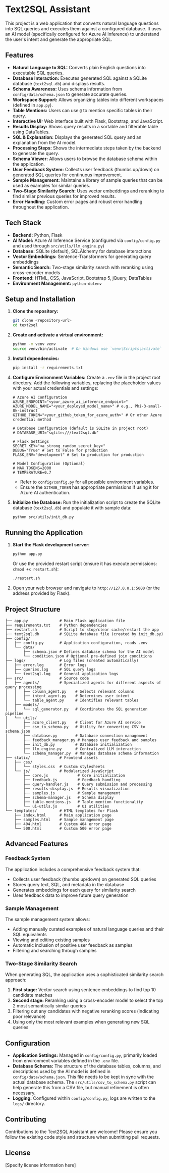 # Text2SQL Assistant

This project is a web application that converts natural language questions into SQL queries and executes them against a configured database. It uses an AI model (specifically configured for Azure AI Inference) to understand the user's intent and generate the appropriate SQL.

## Features

* **Natural Language to SQL:** Converts plain English questions into executable SQL queries.
* **Database Interaction:** Executes generated SQL against a SQLite database (`text2sql.db`) and displays results.
* **Schema Awareness:** Uses schema information from `config/data/schema.json` to generate accurate queries.
* **Workspace Support:** Allows organizing tables into different workspaces (defined in `app.py`).
* **Table Mentions:** Users can use `@` to mention specific tables in their query.
* **Interactive UI:** Web interface built with Flask, Bootstrap, and JavaScript.
* **Results Display:** Shows query results in a sortable and filterable table using DataTables.
* **SQL & Explanation:** Displays the generated SQL query and an explanation from the AI model.
* **Processing Steps:** Shows the intermediate steps taken by the backend to generate the query.
* **Schema Viewer:** Allows users to browse the database schema within the application.
* **User Feedback System:** Collects user feedback (thumbs up/down) on generated SQL queries for continuous improvement.
* **Sample Management:** Maintains a library of sample queries that can be used as examples for similar queries.
* **Two-Stage Similarity Search:** Uses vector embeddings and reranking to find similar previous queries for improved results.
* **Error Handling:** Custom error pages and robust error handling throughout the application.

## Tech Stack

* **Backend:** Python, Flask
* **AI Model:** Azure AI Inference Service (configured via `config/config.py` and used through `src/utils/llm_engine.py`)
* **Database:** SQLite (default), SQLAlchemy for database interactions
* **Vector Embeddings:** Sentence-Transformers for generating query embeddings
* **Semantic Search:** Two-stage similarity search with reranking using cross-encoder models
* **Frontend:** HTML, CSS, JavaScript, Bootstrap 5, jQuery, DataTables
* **Environment Management:** `python-dotenv`

## Setup and Installation

1. **Clone the repository:**
   ```bash
   git clone <repository-url>
   cd text2sql
   ```

2. **Create and activate a virtual environment:**
   ```bash
   python -m venv venv
   source venv/bin/activate  # On Windows use `venv\Scripts\activate`
   ```

3. **Install dependencies:**
   ```bash
   pip install -r requirements.txt
   ```

4. **Configure Environment Variables:**
   Create a `.env` file in the project root directory. Add the following variables, replacing the placeholder values with your actual credentials and settings:
   ```env
   # Azure AI Configuration
   AZURE_ENDPOINT="<your_azure_ai_inference_endpoint>"
   AZURE_MODEL_NAME="<your_deployed_model_name>" # e.g., Phi-3-small-8k-instruct
   GITHUB_TOKEN="<your_github_token_for_azure_auth>" # Or other Azure credential method

   # Database Configuration (default is SQLite in project root)
   # DATABASE_URI="sqlite:///text2sql.db"

   # Flask Settings
   SECRET_KEY="<a_strong_random_secret_key>"
   DEBUG="True" # Set to False for production
   FLASK_ENV="development" # Set to production for production

   # Model Configuration (Optional)
   # MAX_TOKENS=2000
   # TEMPERATURE=0.7
   ```
   * Refer to `config/config.py` for all possible environment variables.
   * Ensure the `GITHUB_TOKEN` has appropriate permissions if using it for Azure AI authentication.

5. **Initialize the Database:**
   Run the initialization script to create the SQLite database (`text2sql.db`) and populate it with sample data:
   ```bash
   python src/utils/init_db.py
   ```

## Running the Application

1. **Start the Flask development server:**
   ```bash
   python app.py
   ```
   Or use the provided restart script (ensure it has execute permissions: `chmod +x restart.sh`):
   ```bash
   ./restart.sh
   ```

2. Open your web browser and navigate to `http://127.0.0.1:5000` (or the address provided by Flask).

## Project Structure

```
├── app.py              # Main Flask application file
├── requirements.txt    # Python dependencies
├── restart.sh          # Script to stop/clear cache/restart the app
├── text2sql.db         # SQLite database file (created by init_db.py)
├── config/
│   ├── config.py       # Application configuration, reads .env
│   └── data/
│       ├── schema.json # Defines database schema for the AI model
│       └── condition.json # Optional pre-defined join conditions
├── logs/               # Log files (created automatically)
│   ├── error.log       # Error logs
│   ├── queries.log     # SQL query logs
│   └── text2sql.log    # General application logs
├── src/                # Source code
│   ├── agents/         # Specialized agents for different aspects of query processing
│   │   ├── column_agent.py    # Selects relevant columns
│   │   ├── intent_agent.py    # Determines user intent
│   │   └── table_agent.py     # Identifies relevant tables
│   ├── models/
│   │   └── sql_generator.py   # Coordinates the SQL generation pipeline
│   └── utils/
│       ├── azure_client.py    # Client for Azure AI service
│       ├── csv_to_schema.py   # Utility for converting CSV to schema.json
│       ├── database.py        # Database connection management
│       ├── feedback_manager.py # Manages user feedback and samples
│       ├── init_db.py         # Database initialization
│       ├── llm_engine.py      # Centralized LLM interaction
│       └── schema_manager.py  # Manages database schema information
├── static/             # Frontend assets
│   ├── css/
│   │   └── styles.css  # Custom stylesheets
│   └── js/             # Modularized JavaScript
│       ├── core.js             # Core initialization
│       ├── feedback.js         # Feedback handling
│       ├── query-handler.js    # Query submission and processing
│       ├── results-display.js  # Results visualization
│       ├── samples.js          # Sample management
│       ├── schema-manager.js   # Schema display
│       ├── table-mentions.js   # Table mention functionality
│       └── ui-utils.js         # UI utilities
└── templates/          # HTML templates for Flask
    ├── index.html      # Main application page
    ├── samples.html    # Sample management page
    ├── 404.html        # Custom 404 error page
    └── 500.html        # Custom 500 error page
```

## Advanced Features

### Feedback System

The application includes a comprehensive feedback system that:
* Collects user feedback (thumbs up/down) on generated SQL queries
* Stores query text, SQL, and metadata in the database
* Generates embeddings for each query for similarity search
* Uses feedback data to improve future query generation

### Sample Management

The sample management system allows:
* Adding manually curated examples of natural language queries and their SQL equivalents
* Viewing and editing existing samples
* Automatic inclusion of positive user feedback as samples
* Filtering and searching through samples

### Two-Stage Similarity Search

When generating SQL, the application uses a sophisticated similarity search approach:
1. **First stage:** Vector search using sentence embeddings to find top 10 candidate matches
2. **Second stage:** Reranking using a cross-encoder model to select the top 2 most semantically similar queries
3. Filtering out any candidates with negative reranking scores (indicating poor relevance)
4. Using only the most relevant examples when generating new SQL queries

## Configuration

* **Application Settings:** Managed in `config/config.py`, primarily loaded from environment variables defined in the `.env` file.
* **Database Schema:** The structure of the database tables, columns, and descriptions used by the AI model is defined in `config/data/schema.json`. This file needs to be kept in sync with the actual database schema. The `src/utils/csv_to_schema.py` script can help generate this from a CSV file, but manual refinement is often necessary.
* **Logging:** Configured within `config/config.py`, logs are written to the `logs/` directory.

## Contributing

Contributions to the Text2SQL Assistant are welcome! Please ensure you follow the existing code style and structure when submitting pull requests.

## License

[Specify license information here]